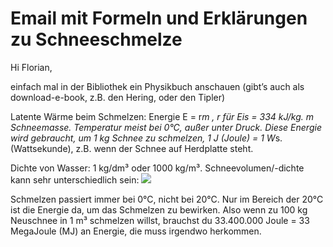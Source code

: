 # Email mit Formeln und Erklärungen zu Schneeschmelze
Hi Florian,
 
einfach mal in der Bibliothek ein Physikbuch anschauen (gibt’s auch als download-e-book, z.B. den Hering, oder den Tipler)
 
Latente Wärme beim Schmelzen: Energie E = r*m  , r für Eis = 334 kJ/kg. m Schneemasse. Temperatur meist bei 0°C, außer unter Druck.
Diese Energie wird gebraucht, um 1 kg Schnee zu schmelzen, 1 J (Joule) = 1 W*s. (Wattsekunde), z.B. wenn der Schnee auf Herdplatte steht.
 
Dichte von Wasser: 1 kg/dm³ oder 1000 kg/m³.
Schneevolumen/-dichte kann sehr unterschiedlich sein: ![](https://i.ibb.co/vwqRhfF/image001.jpg)
 
Schmelzen passiert immer bei 0°C, nicht bei 20°C. Nur im Bereich der 20°C ist die Energie da, um das Schmelzen zu bewirken.
Also wenn zu 100 kg Neuschnee in 1 m³ schmelzen willst, brauchst du 33.400.000 Joule = 33 MegaJoule (MJ) an Energie, die muss irgendwo herkommen.
